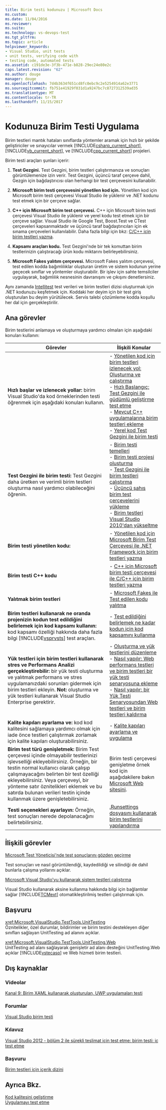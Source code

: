 ```yaml
---
title: Birim testi kodunuzu | Microsoft Docs
ms.custom: 
ms.date: 11/04/2016
ms.reviewer: 
ms.suite: 
ms.technology: vs-devops-test
ms.tgt_pltfrm: 
ms.topic: article
helpviewer_keywords:
- Visual Studio, unit tests
- unit tests, verifying code with
- testing code, automated tests
ms.assetid: c191de3e-3f3b-471e-b828-29ec24e80e2c
caps.latest.revision: "62"
ms.author: douge
manager: douge
ms.openlocfilehash: 7d4b3634f651cd8fc0ebc9c2e5254914a62e3771
ms.sourcegitcommit: fb751e41929f031d1a9247bc7c8727312539ad35
ms.translationtype: MT
ms.contentlocale: tr-TR
ms.lasthandoff: 11/15/2017
---
```

# <a name="unit-test-your-code"></a>Kodunuza Birim Testi Uygulama
Birim testleri mantık hataları sınıflarda yöntemler aramak için hızlı bir şekilde geliştiriciler ve sınayıcılar vermek [!INCLUDE[csharp_current_short](../misc/includes/csharp_current_short_md.md)], [!INCLUDE[vb_current_short](../debugger/includes/vb_current_short_md.md)], ve [!INCLUDE[cpp_current_short](../misc/includes/cpp_current_short_md.md)] projeleri.  
  
 Birim testi araçları şunları içerir:  
  
1.  **Test Gezgini.** Test Gezgini, birim testleri çalıştırmanıza ve sonuçları görüntülemenize izin verir. Test Gezgini, üçüncü taraf çerçeve dahil, Gezgin için bağdaştırıcısı olan herhangi bir test çerçevesini kullanabilir.  
  
2.  **Microsoft birim testi çerçevesini yönetilen kod için.** Yönetilen kod için Microsoft birim testi çerçevesi Visual Studio ile yüklenir ve .NET kodunu test etmek için bir çerçeve sağlar.  
  
3.  **C++ için Microsoft birim test çerçevesi.** C++ için Microsoft birim testi çerçevesi Visual Studio ile yüklenir ve yerel kodu test etmek için bir çerçeve sağlar.  Visual Studio ile Google Test, Boost.Test ve CTest çerçeveleri kapsanmaktadır ve üçüncü taraf bağdaştırıcıları için ek sınama çerçeveleri kullanılabilir. Daha fazla bilgi için bkz: [C/C++ için birim testleri yazma](writing-unit-tests-for-c-cpp.md). 
  
4.  **Kapsamı araçları kodu.** Test Gezgini'nde bir tek komuttan birim testlerinizin çalıştıracağı ürün kodu miktarını belirleyebilirsiniz.  
  
5.  **Microsoft Fakes yalıtım çerçevesi.** Microsoft Fakes yalıtım çerçevesi, test edilen kodda bağımlılıklar oluşturan üretim ve sistem kodunun yerine geçecek sınıflar ve yöntemler oluşturabilir. Bir işlev için sahte temsilciler uygulayarak, bağımlılık nesnesinin davranışını ve çıkışını denetlersiniz.  
  
 Aynı zamanda [Intellitest](../test/generate-unit-tests-for-your-code-with-intellitest.md) test verileri ve birim testleri dizisi oluşturmak için .NET kodunuzu keşfetmek için. Koddaki her deyim için bir test giriş oluşturulan bu deyim yürütülecek. Servis talebi çözümleme kodda koşullu her dal için gerçekleştirilir.  
  
## <a name="key-tasks"></a>Ana görevler  
 Birim testlerini anlamaya ve oluşturmaya yardımcı olmaları için aşağıdaki konuları kullanın:  
  
|Görevler|İlişkili Konular|  
|-----------|-----------------------|  
|**Hızlı başlar ve izlenecek yollar:** birim Visual Studio'da kod örneklerinden testi öğrenmek için aşağıdaki konuları kullanın.|-   [Yönetilen kod için birim testleri izlenecek yol: Oluşturma ve çalıştırma](../test/walkthrough-creating-and-running-unit-tests-for-managed-code.md)<br />-   [Hızlı Başlangıç: Test Gezgini ile güdümlü geliştirme test etme](../test/quick-start-test-driven-development-with-test-explorer.md)<br />-   [Mevcut C++ uygulamalarına birim testleri ekleme](../test/unit-testing-existing-cpp-applications-with-test-explorer.md)<br />-   [Yerel kod Test Gezgini ile birim testi](http://msdn.microsoft.com/en-us/8a09d6d8-3613-49d8-9ffe-11375ac4736c)|  
|**Test Gezgini ile birim testi:** Test Gezgini daha üretken ve verimli birim testleri oluşturma nasıl yardımcı olabileceğini öğrenin.|-   [Birim testi temelleri](../test/unit-test-basics.md)<br />-   [Birim testi projesi oluşturma](../test/create-a-unit-test-project.md)<br />-   [Test Gezgini ile birim testleri çalıştırma](../test/run-unit-tests-with-test-explorer.md)<br />-   [Üçüncü şahıs birim test çerçevelerini yükleme](../test/install-third-party-unit-test-frameworks.md)<br />-   [Birim testleri Visual Studio 2010'dan yükseltme](http://msdn.microsoft.com/en-us/9bb75856-f68a-4de2-a084-b08a947a1172)|  
|**Birim testi yönetilen kodu:**|-   [Yönetilen kod için Microsoft Birim Test Çerçevesi ile .NET Framework için birim testleri yazma](../test/writing-unit-tests-for-the-dotnet-framework-with-the-microsoft-unit-test-framework-for-managed-code.md)|  
|**Birim testi C++ kodu**|-   [C++ için Microsoft birim testi çerçevesi ile C/C++ için birim testleri yazma](../test/writing-unit-tests-for-c-cpp-with-the-microsoft-unit-testing-framework-for-cpp.md)|  
|**Yalıtmak birim testleri**|-   [Microsoft Fakes ile Test edilen kodu yalıtma](../test/isolating-code-under-test-with-microsoft-fakes.md)|  
|**Birim testleri kullanarak ne oranda projenizin kodun test edildiğini belirlemek için kod kapsamı kullanın:** kod kapsamı özelliği hakkında daha fazla bilgi [!INCLUDE[vsprvsts](../code-quality/includes/vsprvsts_md.md)] test araçları.|-   [Test edildiğini belirlemek ne kadar kodun için kod kapsamını kullanma](../test/using-code-coverage-to-determine-how-much-code-is-being-tested.md)|  
|**Yük testleri için birim testleri kullanarak stres ve Performans Analizi gerçekleştirebilir:** bir yük testi oluşturma ve yalıtmak performans ve stres uygulamanızdaki sorunları gidermek için birim testleri ekleyin. **Not:** oluşturma ve yük testleri kullanarak Visual Studio Enterprise gerektirir.|-   [Oluşturma ve yük testlerini düzenleme](http://msdn.microsoft.com/en-us/e2985d15-60a7-4177-93b4-f986c2936337)<br />-   [Nasıl yapılır: Web performans testleri ve birim testleri bir yük testi senaryosuna ekleme](http://msdn.microsoft.com/en-us/03cc073e-9bdf-4530-ae46-504a51884594)<br />-   [Nasıl yapılır: bir Yük Testi Senaryosundan Web testleri ve birim testleri kaldırma](http://msdn.microsoft.com/en-us/3d6128d2-82b0-42fc-bda2-23a8aa03be07)|  
|**Kalite kapıları ayarlama ve:** kod kod kalitesini sağlamaya yardımcı olmak için iade önce testleri çalıştırmak zorlamak için kalite kapıları oluşturabilirsiniz.|-   [Kalite kapıları ayarlama ve uygulama](http://msdn.microsoft.com/Library/bdc5666e-6cf0-45b2-a0a1-133c3f61e852)|  
|**Birim test türü genişletmek:** Birim Test çerçevesi içinde olmayabilir testlerinizi işlevselliği ekleyebilirsiniz. Örneğin, bir testin normal kullanıcı olarak çalışıp çalışmayacağını belirten bir test özelliği ekleyebilirsiniz. Veya çerçeveyi, bir yönteme satır öznitelikleri eklemek ve bu satırda bulunan verileri testin içinde kullanmak üzere genişletebilirsiniz.|Birim testi çerçevesi genişletme örnek kod için aşağıdakilere bakın [Microsoft Web sitesini](http://go.microsoft.com/fwlink/?LinkId=185591).|  
|**Testi seçenekleri ayarlayın:** Örneğin, test sonuçları nerede depolanacağını belirtebilirsiniz.|[.Runsettings dosyasını kullanarak birim testlerini yapılandırma](../test/configure-unit-tests-by-using-a-dot-runsettings-file.md)|  
  
## <a name="related-tasks"></a>İlişkili görevler  
 [Microsoft Test Yöneticisi'nde test sonuçlarını gözden geçirme](http://msdn.microsoft.com/en-us/9fb3e429-78df-4fe2-89ed-0ad1db0738f4)  
  
 Test sonuçları ve nasıl görüntülendiği, kaydedildiği ve silindiği de dahil bunlarla çalışma yollarını açıklar.  
  
 [Microsoft Visual Studio'yu kullanarak sistem testleri çalıştırma](/devops-test-docs/test/running-automated-tests-using-microsoft-visual-studio)  
  
 Visual Studio kullanarak aksine kullanma hakkında bilgi için bağlantılar sağlar [!INCLUDE[TCMext](../misc/includes/tcmext_md.md)] otomatikleştirilmiş testleri çalıştırmak için.  
  
## <a name="reference"></a>Başvuru  
 <xref:Microsoft.VisualStudio.TestTools.UnitTesting>  
 Öznitelikler, özel durumlar, bildirimler ve birim testini destekleyen diğer sınıfları sağlayan UnitTesting ad alanını açıklar.  
  
 <xref:Microsoft.VisualStudio.TestTools.UnitTesting.Web>  
 UnitTesting ad alanı sağlayarak genişletir ad alanı desteğini UnitTesting.Web açıklar [!INCLUDE[vstecasp](../code-quality/includes/vstecasp_md.md)] ve Web hizmeti birim testleri.  
  
## <a name="external-resources"></a>Dış kaynaklar  
  
### <a name="videos"></a>Videolar  
 [Kanal 9: Birim XAML kullanarak oluşturulan, UWP uygulamaları testi](http://go.microsoft.com/fwlink/?LinkId=226285)  
  
### <a name="forums"></a>Forumlar  
 [Visual Studio birim testi](http://go.microsoft.com/fwlink/?LinkId=224477)  
  
### <a name="guidance"></a>Kılavuz  
 [Visual Studio 2012 - bölüm 2 ile sürekli teslimat için test etme: birim testi: iç test etme](http://go.microsoft.com/fwlink/?LinkID=255188)  
  
### <a name="reference"></a>Başvuru  
 [Birim testleri için içerik dizini](http://go.microsoft.com/fwlink/?LinkID=254719)  
  
## <a name="see-also"></a>Ayrıca Bkz.  
 [Kod kalitesini geliştirme](/visualstudio/test/improve-code-quality)   
 [Uygulamayı test etme](/devops-test-docs/test/test-apps-early-and-often)
